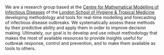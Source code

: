 We are a research group based at the [Centre for Mathematical Modelling of Infectious Diseases](https://www.lshtm.ac.uk/research/centres/centre-mathematical-modelling-infectious-diseases) of the [London School of Hygiene & Tropical Medicine](https://www.lshtm.ac.uk/) developing methodology and tools for real-time modelling and forecasting of infectious disease outbreaks. We systematically assess these methods by their predictive ability and apply them in order to improve decision making. Ultimately, our goal is to develop and use robust methodology that makes the most of available resources to provide insights useful for outbreak response, control and prevention, and to make them available as tools to others.
